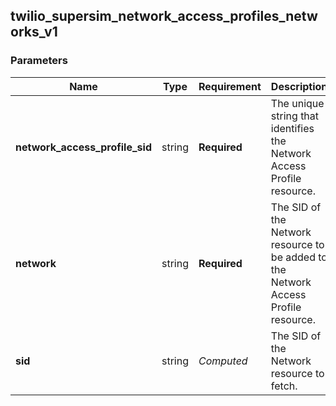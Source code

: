 
## twilio_supersim_network_access_profiles_networks_v1

### Parameters

Name | Type | Requirement | Description
--- | --- | --- | ---
**network_access_profile_sid** | string | **Required** | The unique string that identifies the Network Access Profile resource.
**network** | string | **Required** | The SID of the Network resource to be added to the Network Access Profile resource.
**sid** | string | *Computed* | The SID of the Network resource to fetch.

